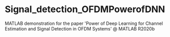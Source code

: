# Signal_detection_OFDMPowerofDNN
MATLAB demonstration for the paper 'Power of Deep Learning for Channel Estimation and Signal Detection in OFDM Systems' @ MATLAB R2020b
